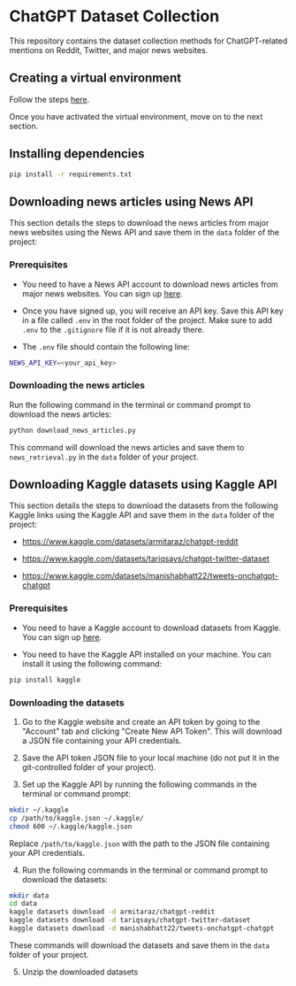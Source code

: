 # ChatGPT Dataset Collection

This repository contains the dataset collection methods for ChatGPT-related mentions on Reddit, Twitter, and major news websites.

## Creating a virtual environment

Follow the steps [here](https://packaging.python.org/en/latest/guides/installing-using-pip-and-virtual-environments/).

Once you have activated the virtual environment, move on to the next section.

## Installing dependencies

```bash
pip install -r requirements.txt
```

## Downloading news articles using News API

This section details the steps to download the news articles from major news websites using the News API and save them in the ```data``` folder of the project:

### Prerequisites

- You need to have a News API account to download news articles from major news websites. You can sign up [here](https://newsapi.org/register).

- Once you have signed up, you will receive an API key. Save this API key in a file called ```.env``` in the root folder of the project. Make sure to add ```.env``` to the ```.gitignore``` file if it is not already there.

- The ```.env``` file should contain the following line:

```bash
NEWS_API_KEY=<your_api_key>
```

### Downloading the news articles

Run the following command in the terminal or command prompt to download the news articles:

```bash
python download_news_articles.py
```

This command will download the news articles and save them to ```news_retrieval.py``` in the ```data``` folder of your project.

## Downloading Kaggle datasets using Kaggle API

This section details the steps to download the datasets from the following Kaggle links using the Kaggle API and save them in the ```data``` folder of the project:

- https://www.kaggle.com/datasets/armitaraz/chatgpt-reddit

- https://www.kaggle.com/datasets/tariqsays/chatgpt-twitter-dataset

- https://www.kaggle.com/datasets/manishabhatt22/tweets-onchatgpt-chatgpt

### Prerequisites

- You need to have a Kaggle account to download datasets from Kaggle. You can sign up [here](https://www.kaggle.com/account/login).

- You need to have the Kaggle API installed on your machine. You can install it using the following command:

```bash
pip install kaggle
```

### Downloading the datasets

1. Go to the Kaggle website and create an API token by going to the "Account" tab and clicking "Create New API Token". This will download a JSON file containing your API credentials.

2. Save the API token JSON file to your local machine (do not put it in the git-controlled folder of your project).

3. Set up the Kaggle API by running the following commands in the terminal or command prompt:

```bash 
mkdir ~/.kaggle
cp /path/to/kaggle.json ~/.kaggle/
chmod 600 ~/.kaggle/kaggle.json
```

Replace ```/path/to/kaggle.json``` with the path to the JSON file containing your API credentials.

4. Run the following commands in the terminal or command prompt to download the datasets:

```bash
mkdir data
cd data
kaggle datasets download -d armitaraz/chatgpt-reddit
kaggle datasets download -d tariqsays/chatgpt-twitter-dataset
kaggle datasets download -d manishabhatt22/tweets-onchatgpt-chatgpt
```
These commands will download the datasets and save them in the ```data``` folder of your project.

5. Unzip the downloaded datasets